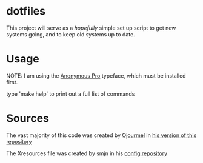 # dotfiles

This project will serve as a *hopefully* simple set up script to get new systems going, and to
keep old systems up to date.

# Usage
NOTE: I am using the [Anonymous Pro](http://www.marksimonson.com/fonts/view/anonymous-pro) 
typeface, which must be installed first.

type 'make help' to print out a full list of commands

# Sources
The vast majority of this code was created by [Ojourmel](https://github.com/ojourmel) in 
[his version of this repository](https://github.com/ojourmel/dotfiles)

The Xresources file was created by smjn in his [config repository](https://github.com/smjn/config)

